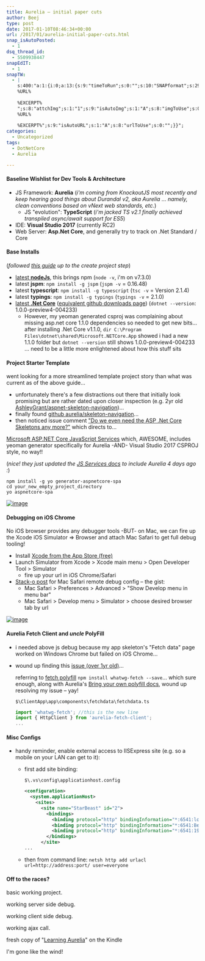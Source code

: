 ```yaml
---
title: Aurelia – initial paper cuts
author: Beej
type: post
date: 2017-01-10T08:46:34+00:00
url: /2017/01/aurelia-initial-paper-cuts.html
snap_isAutoPosted:
  - 1
dsq_thread_id:
  - 5509938447
snapEdIT:
  - 1
snapTW:
  - |
    s:400:"a:1:{i:0;a:13:{s:9:"timeToRun";s:0:"";s:10:"SNAPformat";s:29:"%TITLE%
    %URL%
    
    %EXCERPT%
    ";s:8:"attchImg";s:1:"1";s:9:"isAutoImg";s:1:"A";s:8:"imgToUse";s:0:"";s:2:"do";i:0;s:11:"isPrePosted";s:1:"1";s:8:"isPosted";s:1:"1";s:4:"pgID";s:18:"818905376351358976";s:5:"pDate";s:19:"2017-01-10 19:40:32";s:9:"msgFormat";s:27:"%TITLE%
    %URL%
    
    %EXCERPT%";s:9:"isAutoURL";s:1:"A";s:8:"urlToUse";s:0:"";}}";
categories:
  - Uncategorized
tags:
  - DotNetCore
  - Aurelia

---
```

#### Baseline Wishlist for Dev Tools & Architecture

  * JS Framework: **Aurelia** (_i'm coming from KnockoutJS most recently and keep hearing good things about Durandal v2, aka Aurelia ... namely, clean conventions based on vNext web standards, etc._) 
      * JS "evolution": **TypeScript** (_i'm jacked TS v2.1 finally achieved transpiled async/await support for ES5_)
  * IDE: **Visual Studio 2017** (currently RC2)
  * Web Server: **Asp.Net Core**, and generally try to track on .Net Standard / Core

#### Base Installs

(_followed [this guide][1] up to the create project step_)

  * [latest **nodeJs**][2], this brings npm (`node -v`, i'm on v7.3.0)
  * latest **jspm**: `npm install -g jspm` (`jspm -v` = 0.16.48)
  * latest **typescript**: `npm install -g typescript` (`tsc -v` = Version 2.1.4)
  * latest **typings**: `npm install -g typings` (`typings -v` = 2.1.0)
  * [latest **.Net Core**][3] ([equivalent github downloads page][4]) (`dotnet --version`: 1.0.0-preview4-004233) 
      * However, my yeoman generated csproj was complaining about missing asp.net core 1.1.0 dependencies so needed to get new bits... after installing .Net Core v1.1.0, `dir C:\Program Files\dotnet\shared\Microsoft.NETCore.App` showed i had a new 1.1.0 folder but `dotnet --version` still shows 1.0.0-preview4-004233 ... need to be a little more enlightened about how this stuff sits

#### Project Starter Template

went looking for a more streamlined template project story than what was current as of the above guide...

  * unfortunately there's a few distractions out there that initially look promising but are rather dated upon closer inspection (e.g. 2yr old [AshleyGrant/aspnet-skeleton-navigation][5])... 
  * finally found [github aurelia/skeleton-navigation][6]...
  * then noticed issue comment ["Do we even need the ASP .Net Core Skeletons any more?"][7] which directs to...
    
    

<i class="fa fa-hand-o-right"></i> [Microsoft ASP.NET Core JavaScript Services][8] which, AWESOME, includes yeoman generator specifically for Aurelia -AND- Visual Studio 2017 CSPROJ style, no way!!
    
(_nice! they just updated the [JS Services docs][9] to include Aurelia 4 days ago :_)
      
  ```shell
  npm install -g yo generator-aspnetcore-spa
  cd your_new_empty_project_directory
  yo aspnetcore-spa
  ```

[![image][10]][10]

#### Debugging on iOS Chrome

No iOS browser provides any debugger tools -BUT- on Mac, we can fire up the Xcode iOS Simulator => Browser and attach Mac Safari to get full debug tooling!

  * Install [Xcode from the App Store (free)][11]
  * Launch Simulator from Xcode > Xcode main menu > Open Developer Tool > Simulator 
      * fire up your url in iOS Chrome/Safari
  * [Stack-o post][12] for Mac Safari remote debug config &#8211; the gist: 
      * Mac Safari > Preferences > Advanced > "Show Develop menu in menu bar"
      * Mac Safari > Develop menu > Simulator > choose desired browser tab by url

[![image][13]][13]

#### Aurelia Fetch Client and _uncle_ PolyFill

  * i needed above js debug because my app skeleton's "Fetch data" page worked on Windows Chrome but failed on iOS Chrome...
  * wound up finding this [issue (over 1yr old)][14]...
  
    referring to [fetch polyfill][15] <i class="fa fa-hand-o-right"></i> `npm install whatwg-fetch --save`... which sure enough, along with Aurelia's [Bring your own polyfill docs][16], wound up resolving my issue &#8211; yay!
  
    `$\ClientApp\app\components\fetchdata\fetchdata.ts`
    ```ts
    import 'whatwg-fetch'; //this is the new line
    import { HttpClient } from 'aurelia-fetch-client';
    ...
    ```

#### Misc Configs

  * handy reminder, enable external access to IISExpress site (e.g. so a mobile on your LAN can get to it): 
      * first add site binding:
  
        `$\.vs\config\applicationhost.config`
        ```xml
        <configuration>
          <system.applicationHost>
            <sites>
              <site name="StarBeast" id="2">
                <bindings>
                  <binding protocol="http" bindingInformation="*:6541:localhost" />
                  <binding protocol="http" bindingInformation="*:6541:BeejBergVM" />
                  <binding protocol="http" bindingInformation="*:6541:192.168.1.8" />
                </bindings>
              </site>
        ...
        ```
      * then from command line: `netsh http add urlacl url=http://address:port/ user=everyone`

#### Off to the races?
  <i class="far fa-check-square"></i> basic working project.

  <i class="far fa-check-square"></i> working server side debug.

  <i class="far fa-check-square"></i> working client side debug.

  <i class="far fa-check-square"></i> working ajax call.

  <i class="far fa-check-square"></i> fresh copy of "[Learning Aurelia][17]" on the Kindle

I'm gone like the wind!

 [1]: http://tutaurelia.net/2016/07/02/getting-started-with-aurelia-and-typescript-in-visual-studio-2015-update-3/
 [2]: https://nodejs.org/en/
 [3]: https://www.microsoft.com/net/download/core#/current
 [4]: https://github.com/dotnet/cli#installers-and-binaries
 [5]: https://github.com/AshleyGrant/aspnet-skeleton-navigation
 [6]: https://github.com/aurelia/skeleton-navigation#typescript-skeletons
 [7]: https://github.com/aurelia/skeleton-navigation/issues/757#issuecomment-270949641
 [8]: https://github.com/aspnet/JavaScriptServices
 [9]: https://github.com/aspnet/JavaScriptServices/issues/561#issuecomment-270968331
 [10]: https://cloud.githubusercontent.com/assets/6301228/21798875/9f49cdc8-d6cb-11e6-9abf-2a4b5a7cb8cc.png
 [11]: https://itunes.apple.com/us/app/xcode/id497799835?mt=12#
 [12]: http://stackoverflow.com/a/16203106/813599
 [13]: https://cloud.githubusercontent.com/assets/6301228/21831718/b8d1b2d0-d75a-11e6-94df-61121db9ea24.png
 [14]: https://github.com/aurelia/fetch-client/issues/13#issuecomment-137876549
 [15]: https://github.com/github/fetch#installation
 [16]: https://github.com/aurelia/fetch-client/blob/master/doc/article/en-US/http-services.md#bring-your-own-polyfill
 [17]: //www.amazon.com/Learning-Aurelia-Manuel-Guilbault-ebook/dp/B01K6VVBX2